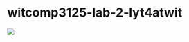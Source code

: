 # witcomp3125-lab-2-lyt4atwit
![](![lab3](https://user-images.githubusercontent.com/54997152/138747355-2fcee874-2581-4852-8540-dcf8475e7e69.gif)
)
